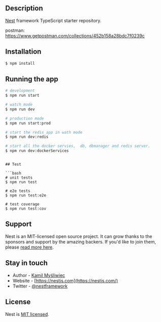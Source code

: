## Description

[Nest](https://github.com/nestjs/nest) framework TypeScript starter repository.

postman: https://www.getpostman.com/collections/452b158a28bdc7f0239c

## Installation

```bash
$ npm install
```

## Running the app

```bash
# development
$ npm run start

# watch mode
$ npm run dev

# production mode
$ npm run start:prod

# start the redis app in wath mode
$ npm run dev:redis

# start all the docker servies,  db, dbmanager and redis server.
$ npm run dev:dockerServices


```

````

## Test

```bash
# unit tests
$ npm run test

# e2e tests
$ npm run test:e2e

# test coverage
$ npm run test:cov
````

## Support

Nest is an MIT-licensed open source project. It can grow thanks to the sponsors and support by the amazing backers. If you'd like to join them, please [read more here](https://docs.nestjs.com/support).

## Stay in touch

- Author - [Kamil Myśliwiec](https://kamilmysliwiec.com)
- Website - [https://nestjs.com](https://nestjs.com/)
- Twitter - [@nestframework](https://twitter.com/nestframework)

## License

Nest is [MIT licensed](LICENSE).
